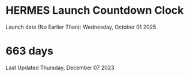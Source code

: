 # HERMES Launch Countdown Clock

Launch date (No Earlier Than): Wednesday, October 01 2025
# 663 days

Last Updated Thursday, December 07 2023